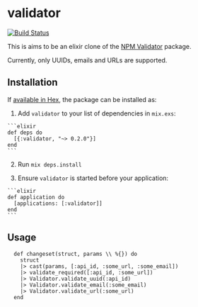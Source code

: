 # validator

[![Build Status](https://semaphoreci.com/api/v1/fourkio/validator/branches/master/badge.svg)](https://semaphoreci.com/fourkio/validator)

This is aims to be an elixir clone of the [NPM Validator](https://github.com/chriso/validator.js) package.

Currently, only UUIDs, emails and URLs are supported.

## Installation

If [available in Hex](https://hex.pm/docs/publish), the package can be installed as:

  1. Add `validator` to your list of dependencies in `mix.exs`:

    ```elixir
    def deps do
      [{:validator, "~> 0.2.0"}]
    end
    ```

  2. Run `mix deps.install`

  3. Ensure `validator` is started before your application:

    ```elixir
    def application do
      [applications: [:validator]]
    end
    ```

## Usage
```
  def changeset(struct, params \\ %{}) do
    struct
    |> cast(params, [:api_id, :some_url, :some_email])
    |> validate_required([:api_id, :some_url])
    |> Validator.validate_uuid(:api_id)
    |> Validator.validate_email(:some_email)
    |> Validator.validate_url(:some_url)
  end
```
